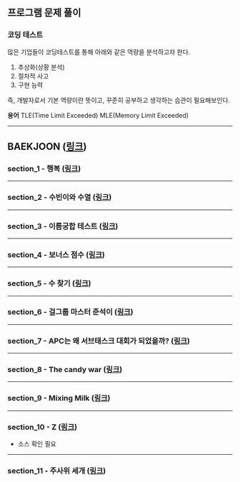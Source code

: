 ## 프로그램 문제 풀이

### 코딩 테스트
많은 기업들이 코딩테스트를 통해 아래와 같은 역량을 분석하고자 한다.
1. 추상화(상황 분석)
2. 절차적 사고
3. 구현 능력

즉, 개발자로서 기본 역량이란 뜻이고, 꾸준히 공부하고 생각하는 습관이 필요해보인다.

**용어**
TLE(Time Limit Exceeded)
MLE(Memory Limit Exceeded)
- - -
## BAEKJOON (<a href="https://www.acmicpc.net" target="_blank">링크</a>)

### section_1 - 행복 (<a href="https://www.acmicpc.net/problem/15969" target="_blank">링크</a>)
- - -
### section_2 - 수빈이와 수열 (<a href="https://www.acmicpc.net/problem/10539" target="_blank">링크</a>)
- - -
### section_3 - 이름궁합 테스트 (<a href="https://www.acmicpc.net/problem/17269" target="_blank">링크</a>)
- - -
### section_4 - 보너스 점수 (<a href="https://www.acmicpc.net/problem/17389" target="_blank">링크</a>)
- - -
### section_5 - 수 찾기 (<a href="https://www.acmicpc.net/problem/1920" target="_blank">링크</a>)
- - -
### section_6 - 걸그룹 마스터 준석이 (<a href="https://www.acmicpc.net/problem/16165" target="_blank">링크</a>)
- - -
### section_7 - APC는 왜 서브태스크 대회가 되었을까? (<a href="https://www.acmicpc.net/problem/17224" target="_blank">링크</a>)
- - -
### section_8 - The candy war (<a href="https://www.acmicpc.net/problem/9037" target="_blank">링크</a>)
- - -
### section_9 - Mixing Milk (<a href="https://www.acmicpc.net/problem/16769" target="_blank">링크</a>)
- - -
### section_10 - Z (<a href="https://www.acmicpc.net/problem/1074" target="_blank">링크</a>)
* 소스 확인 필요
- - -
### section_11 - 주사위 세개 (<a href="https://www.acmicpc.net/problem/2480" target="_blank">링크</a>)

